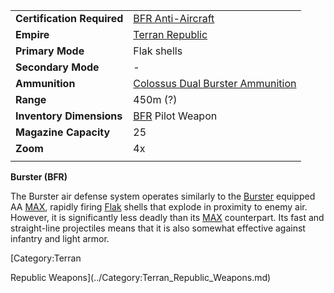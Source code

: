 |                            |                                                                                       |
| -------------------------- | ------------------------------------------------------------------------------------- |
| **Certification Required** | [BFR Anti-Aircraft](../certifications/BFR_Anti-Aircraft.md)                           |
| **Empire**                 | [Terran Republic](../etc/Terran_Republic.md)                                          |
| **Primary Mode**           | Flak shells                                                                           |
| **Secondary Mode**         | \-                                                                                    |
| **Ammunition**             | [Colossus Dual Burster Ammunition](../ammunition/Colossus_Dual_Burster_Ammunition.md) |
| **Range**                  | 450m (?)                                                                              |
| **Inventory Dimensions**   | [BFR](../vehicles/BattleFrame_Robotics.md) Pilot Weapon                               |
| **Magazine Capacity**      | 25                                                                                    |
| **Zoom**                   | 4x                                                                                    |
|                            |                                                                                       |

**Burster (BFR)**

The Burster air defense system operates similarly to the [Burster](Burster.md)
equipped AA [MAX](Mechanized_Assault_Exo-Suit.md), rapidly firing
[Flak](../weapons/Flak.md) shells that explode in proximity to enemy air.
However, it is significantly less deadly than its
[MAX](Mechanized_Assault_Exo-Suit.md) counterpart. Its fast and straight-line
projectiles means that it is also somewhat effective against infantry and light
armor.

<!--[Category:Game Items](../Category:Game_Items.md)-->
<!--[Category:Weapons](../Category:Weapons.md)--> [Category:Terran

Republic Weapons](../Category:Terran_Republic_Weapons.md)
